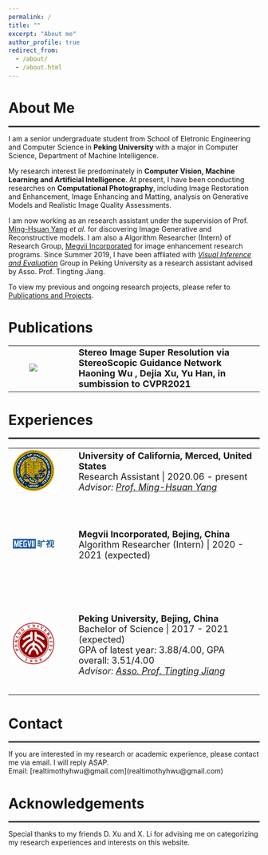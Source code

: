 ```yaml
---
permalink: /
title: ""
excerpt: "About me"
author_profile: true
redirect_from: 
  - /about/
  - /about.html
---
```


# About Me

<hr style="width:100%;height:3px;background-color:#333;">


I am a senior undergraduate student from School of Eletronic Engineering and Computer Science in **Peking University** with a major in Computer Science, Department of Machine Intelligence.

My research interest lie predominately in **Computer Vision, Machine Learning and Artificial Intelligence**. At present, I have been conducting researches on **Computational Photography**, including Image Restoration and Enhancement, Image Enhancing and Matting, analysis on Generative Models and Realistic Image Quality Assessments.

I am now working as an research assistant under the supervision of Prof. [Ming-Hsuan Yang](https://faculty.ucmerced.edu/mhyang/) *et al.* for discovering Image Generative and Reconstructive models. I am also a Algorithm Researcher (Intern) of Research Group, [Megvii Incorporated](https://megvii.com/) for image enhancement research programs. Since Summer 2019, I have been affliated with *[Visual Inference and Evaluation](https://vie.group/)* Group in Peking University as a research assistant advised by Asso. Prof. Tingting Jiang.

To view my previous and ongoing research projects, please refer to [Publications and Projects](https://timothyhtimothy.github.io/project).

# Publications

<table style="font-size:18px;border:none">
  <tr>
    <td width='20%' align="center" style="border:none">
      <img src="../images/ssgnet.png">
    </td>
    <td style="border:none;padding-left:40px">
     <b> Stereo Image Super Resolution via StereoScopic Guidance Network
     <b> Haoning Wu <b>, Dejia Xu, Yu Han, in sumbission to CVPR2021
    </td>
  </tr>
</table>

# Experiences

<hr style="width:100%;height:3px;background-color:#333;">
<table style="font-size:18px;border:none">
  <tr>
    <td width='20%' align="center" style="border:none">
      <img src="../images/ucm.png">
    </td>
    <td style="border:none;padding-left:40px">
     <b>University of California, Merced, United States</b><br>
     Research Assistant | 2020.06 - present<br>
     <I>Advisor: <a href="https://faculty.ucmerced.edu/mhyang/" target="_blank" rel="noopener">Prof. Ming-Hsuan Yang</a> </I>
    </td>
  </tr>
  <tr height=200px>
    <td width='20%' align="center" style="border:none">
      <img src="../images/megvii.png">
    </td>
    <td style="border:none;padding-left:40px">
     <b> Megvii Incorporated, Bejing, China </b><br>
     Algorithm Researcher (Intern) | 2020 - 2021 (expected) <br>
    </td>
  </tr>
  <tr height=200px>
    <td width='20%' align="center" style="border:none">
      <img src="../images/pku.jpg">
    </td>
    <td style="border:none;padding-left:40px">
     <b>Peking University, Bejing, China </b><br>
     Bachelor of Science | 2017 - 2021 (expected) <br>
     GPA of latest year: 3.88/4.00, GPA overall: 3.51/4.00<br>
     <I>Advisor: <a href="http://www.vie.group/ttj" target="_blank" rel="noopener">Asso. Prof. Tingting Jiang</a> </I>
    </td>
  </tr>
</table>

# Contact
<hr style="width:100%;height:3px;background-color:#333;">
If you are interested in my research or academic experience, please contact me via email. I will reply ASAP.<br>
Email: [realtimothyhwu@gmail.com](realtimothyhwu@gmail.com) 

# Acknowledgements
<hr style="width:100%;height:3px;background-color:#333;">

Special thanks to my friends D. Xu and X. Li for advising me on categorizing my research experiences and interests on this website.
